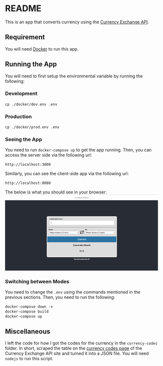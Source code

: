 # README
This is an app that converts currency using the [Currency Exchange API](https://www.exchangerate-api.com/).

## Requirement
You will need [Docker](https://www.docker.com/) to run this app.

## Running the App
You will need to first setup the environmental variable by running the following:
### Development
```
cp ./docker/dev.env .env
```
### Production
```
cp ./docker/prod.env .env
```
### Seeing the App
You need to run `docker-compose up` to get the app running. Then, you can access the server side via the following url:
```
http://localhost:3000
```
Similarly, you can see the client-side app via the following url:
```
http://localhost:8080
```
The below is what you should see in your browser:
![Client Side App](./screenshot.png)

### Switching between Modes
You need to change the `.env` using the commands mentioned in the previous sections. Then, you need to run the following:
```
docker-compose down -v
docker-compose build
docker-compose up
```

## Miscellaneous
I left the code for how I got the codes for the currency in the `currency-codes` folder. In short, scraped the table on the [currency codes page](https://www.exchangerate-api.com/docs/supported-currencies) of the Currency Exchange API site and turned it into a JSON file. You will need `nodejs` to run this script.
